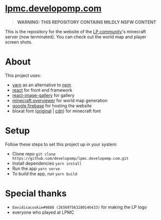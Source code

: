 # [lpmc.developomp.com](https://lpmc.developomp.com)

> **WARNING: THIS REPOSITORY CONTAINS MILDLY NSFW CONTENT**

This is the repository for the website of the [LP community](https://discord.gg/2fsar34APa)'s minecraft server (now terminated).
You can check out the world map and player screen shots.

# About

This project uses:

-   [yarn](https://yarnpkg.com) as an alternative to [npm](https://www.npmjs.com)
-   [react](https://reactjs.org) for front end framework
-   [react-image-gallery](https://github.com/xiaolin/react-image-gallery) for gallery
-   [minecraft overviewer](https://github.com/overviewer/Minecraft-Overviewer) for world map generation
-   [google firebase](https://firebase.google.com) for hosting the website
-   bloxat font ([original](https://www.fontspace.com/bloxat-font-f31181) | [cdn](https://www.cdnfonts.com/bloxat.font)) for minecraft font

# Setup

Follow these steps to set this project up in your system:

-   Clone repo `git clone https://github.com/developomp/lpmc.developomp.com.git`
-   Install dependencies `yarn install`
-   Run the app `yarn serve`
-   To build the app, run `yarn build`

# Special thanks

-   `Davidisacookie#9888 (265697563280146433)` for making the LP logo
-   everyone who played at LPMC
